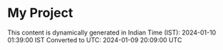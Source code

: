 # My Project

This content is dynamically generated in Indian Time (IST): 2024-01-10 01:39:00 IST
Converted to UTC: 2024-01-09 20:09:00 UTC
